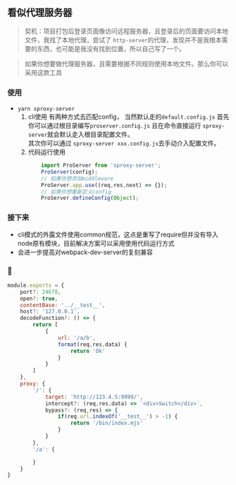 ## 看似代理服务器
> 契机：项目打包后登录页面像访问远程服务器，且登录后的页面要访问本地文件，我找了本地代理，尝试了 `http-server`的代理，发现并不是我根本需要的东西，也可能是我没有找到位置，所以自己写了一个。

> 如果你想要做代理服务器，且需要根据不同规则使用本地文件。那么你可以采用这款工具

### 使用
- `yarn sproxy-server`
    1. cli使用
        有两种方式去匹配config， 当然默认走的`default.config.js` 首先你可以通过根目录编写`proserver.config.js` 且在命令直接运行 `sproxy-server`就会默认走入根目录配置文件。  
        其次你可以通过 `sproxy-server xxx.config.js`去手动介入配置文件。
    2. 代码运行使用
        ```js
            import ProServer from 'sproxy-server';
            ProServer(config);
            // 如果你想添加middleware
            ProServer.app.use((req,res,next) => {});
            // 如果你想重新定义config
            ProServer.defineConfig(Object);
        ```

### 接下来
- cli模式的外露文件使用common规范，这点是重写了require但并没有导入node原有模块，目前解决方案可以采用使用代码运行方式
- 会进一步提高对webpack-dev-server的复刻兼容 





### 🌰
```js
module.exports = {
    port?: 24678,
    open?: true,
    contentBase: '../__test__',
    host?: '127.0.0.1',
    decodeFunction?: () => {
        return [
            {
                url: '/a/b',
                format(req,res,data) {
                    return 'Ok'
                }
            }
        ]
    },
    proxy: {
        '/': {
            target: 'http://123.4.5:9999/',
            intercept?: (req,res,data) => `<div>Switch</div>`,
            bypass?: (req,res) => {
                if(req.url.indexOf('__test__') > -1) {
                    return '/bin/index.mjs'
                }
            }
        },
        '/a': {

        }
    }
}
```
